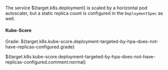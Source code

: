 The service ${target.k8s.deployment} is scaled by a horizontal pod autoscaler, but a static
replica count is configured in the ```DeploymentSpec``` as well.

#### Kube-Score
Grade: ${target.k8s.kube-score.deployment-targeted-by-hpa-does-not-have-replicas-configured.grade}

${target.k8s.kube-score.deployment-targeted-by-hpa-does-not-have-replicas-configured.comment:normal}
